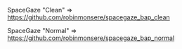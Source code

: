 SpaceGaze "Clean"  => https://github.com/robinmonsere/spacegaze_bap_clean


SpaceGaze "Normal" => https://github.com/robinmonsere/spacegaze_bap_normal
